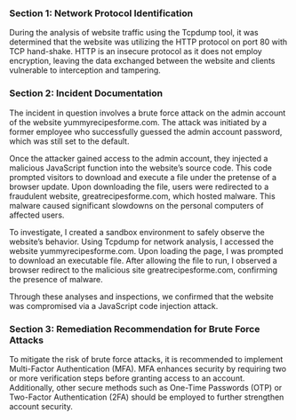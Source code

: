 ### Section 1: Network Protocol Identification

During the analysis of website traffic using the Tcpdump tool, it was determined that the website was utilizing the HTTP protocol on port 80 with TCP hand-shake. HTTP is an insecure protocol as it does not employ encryption, leaving the data exchanged between the website and clients vulnerable to interception and tampering.

### Section 2: Incident Documentation

The incident in question involves a brute force attack on the admin account of the website yummyrecipesforme.com. The attack was initiated by a former employee who successfully guessed the admin account password, which was still set to the default.

Once the attacker gained access to the admin account, they injected a malicious JavaScript function into the website’s source code. This code prompted visitors to download and execute a file under the pretense of a browser update. Upon downloading the file, users were redirected to a fraudulent website, greatrecipesforme.com, which hosted malware. This malware caused significant slowdowns on the personal computers of affected users.

To investigate, I created a sandbox environment to safely observe the website’s behavior. Using Tcpdump for network analysis, I accessed the website yummyrecipesforme.com. Upon loading the page, I was prompted to download an executable file. After allowing the file to run, I observed a browser redirect to the malicious site greatrecipesforme.com, confirming the presence of malware.

Through these analyses and inspections, we confirmed that the website was compromised via a JavaScript code injection attack.

### Section 3: Remediation Recommendation for Brute Force Attacks

To mitigate the risk of brute force attacks, it is recommended to implement Multi-Factor Authentication (MFA). MFA enhances security by requiring two or more verification steps before granting access to an account. Additionally, other secure methods such as One-Time Passwords (OTP) or Two-Factor Authentication (2FA) should be employed to further strengthen account security.